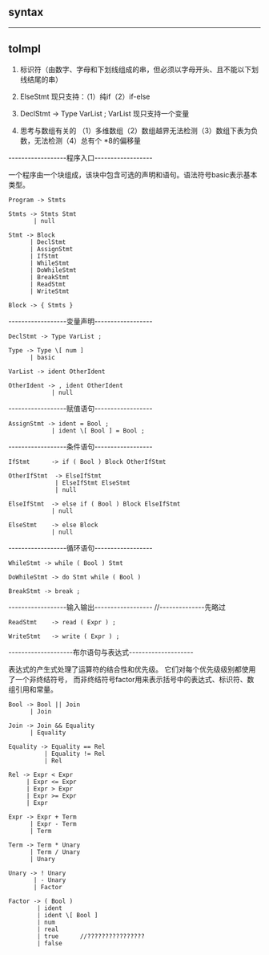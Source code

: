 ## syntax

------------------------------------------
## toImpl

1. 标识符（由数字、字母和下划线组成的串，但必须以字母开头、且不能以下划线结尾的串）

2. ElseStmt
    现只支持：（1）纯if（2）if-else

3. DeclStmt -> Type VarList ;
    VarList 现只支持一个变量

4. 思考与数组有关的
    （1）多维数组（2）数组越界无法检测（3）数组下表为负数，无法检测（4）总有个 *8的偏移量


------------------程序入口------------------

一个程序由一个块组成，该块中包含可选的声明和语句。语法符号basic表示基本类型。  

    Program -> Stmts
    
    Stmts -> Stmts Stmt
           | null
    
    Stmt -> Block
          | DeclStmt
          | AssignStmt
          | IfStmt
          | WhileStmt
          | DoWhileStmt
          | BreakStmt
          | ReadStmt
          | WriteStmt
          
    Block -> { Stmts }

------------------变量声明------------------

    DeclStmt -> Type VarList ;
    
    Type -> Type \[ num ]
          | basic
    
    VarList -> ident OtherIdent
    
    OtherIdent -> , ident OtherIdent
                | null

------------------赋值语句------------------

    AssignStmt -> ident = Bool ;
                | ident \[ Bool ] = Bool ;

------------------条件语句------------------

    IfStmt      -> if ( Bool ) Block OtherIfStmt
    
    OtherIfStmt  -> ElseIfStmt
                 | ElseIfStmt ElseStmt
                 | null
    
    ElseIfStmt  -> else if ( Bool ) Block ElseIfStmt
                | null
    
    ElseStmt    -> else Block
                | null

------------------循环语句------------------

    WhileStmt -> while ( Bool ) Stmt
    
    DoWhileStmt -> do Stmt while ( Bool )
    
    BreakStmt -> break ;

------------------输入输出------------------        //--------------先略过

    ReadStmt    -> read ( Expr ) ;
    
    WriteStmt   -> write ( Expr ) ;

--------------------布尔语句与表达式--------------------

表达式的产生式处理了运算符的结合性和优先级。
它们对每个优先级级别都使用了一个非终结符号，
而非终结符号factor用来表示括号中的表达式、标识符、数组引用和常量。  

    Bool -> Bool || Join
          | Join
    
    Join -> Join && Equality
          | Equality
    
    Equality -> Equality == Rel
              | Equality != Rel
              | Rel
    
    Rel -> Expr < Expr
         | Expr <= Expr
         | Expr > Expr
         | Expr >= Expr
         | Expr
    
    Expr -> Expr + Term
          | Expr - Term
          | Term
             
    Term -> Term * Unary
          | Term / Unary
          | Unary
    
    Unary -> ! Unary
           | - Unary
           | Factor
    
    Factor -> ( Bool )
            | ident
            | ident \[ Bool ]
            | num
            | real
            | true      //????????????????
            | false


















